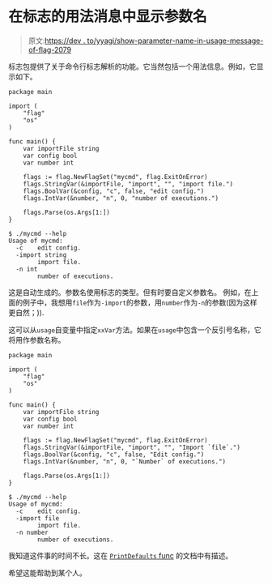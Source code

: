 # 在标志的用法消息中显示参数名

> 原文:[https://dev . to/yyagi/show-parameter-name-in-usage-message-of-flag-2079](https://dev.to/yyagi/show-parameter-name-in-usage-message-of-flag---2079)

标志包提供了关于命令行标志解析的功能。它当然包括一个用法信息。例如，它显示如下。

```
package main

import (
    "flag"
    "os"
)

func main() {
    var importFile string
    var config bool
    var number int

    flags := flag.NewFlagSet("mycmd", flag.ExitOnError)
    flags.StringVar(&importFile, "import", "", "import file.")
    flags.BoolVar(&config, "c", false, "edit config.")
    flags.IntVar(&number, "n", 0, "number of executions.")

    flags.Parse(os.Args[1:])
} 
```

```
$ ./mycmd --help
Usage of mycmd:
  -c    edit config.
  -import string
        import file.
  -n int
        number of executions. 
```

这是自动生成的。参数名使用标志的类型。但有时要自定义参数名。
例如，在上面的例子中，我想用`file`作为`-import`的参数，用`number`作为`-n`的参数(因为这样更自然；)).

这可以从`usage`自变量中指定`xxVar`方法。如果在`usage`中包含一个反引号名称，它将用作参数名称。

```
package main

import (
    "flag"
    "os"
)

func main() {
    var importFile string
    var config bool
    var number int

    flags := flag.NewFlagSet("mycmd", flag.ExitOnError)
    flags.StringVar(&importFile, "import", "", "Import `file`.")
    flags.BoolVar(&config, "c", false, "Edit config.")
    flags.IntVar(&number, "n", 0, "`Number` of executions.")

    flags.Parse(os.Args[1:])
} 
```

```
$ ./mycmd --help 
Usage of mycmd:
  -c    edit config.
  -import file
        import file.
  -n number
        number of executions. 
```

我知道这件事的时间不长。这在 [`PrintDefaults` func](https://golang.org/pkg/flag/#PrintDefaults) 的文档中有描述。

希望这能帮助到某个人。